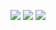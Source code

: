 ![](https://64.media.tumblr.com/7f79bf59f01ef2e58a6998d6657cb817/1946979f5c1acf13-ff/s1280x1920/4e1d8322c63b5264e41a06403cee9253d22b4a2c.gifv)
![](https://64.media.tumblr.com/4fd6d5af768db408d1f0c8f5d08d64f2/1946979f5c1acf13-70/s400x600/c4d4bc61533535951442df425a9be272c71b6db0.gifv)
![](https://64.media.tumblr.com/7f79bf59f01ef2e58a6998d6657cb817/1946979f5c1acf13-ff/s1280x1920/4e1d8322c63b5264e41a06403cee9253d22b4a2c.gifv)
